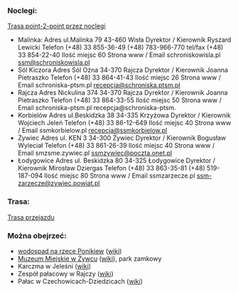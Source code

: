 ### Noclegi:
[Trasa point-2-point przez noclegi](https://maps.openrouteservice.org/directions?n1=49.70712&n2=19.229246&n3=13&a=49.793619,18.789495,49.637751,18.946235,49.520908,19.027039,49.502513,19.097156,49.58232,19.34373,49.728449,19.125429,49.686166,19.210731,49.914745,19.005904&b=1a&c=0&g1=-1&g2=0&h2=3&k1=en-US&k2=km)
- Malinka:
	Adres 	ul.Malinka 79 43-460 Wisła
	Dyrektor / Kierownik 	Ryszard Lewicki
	Telefon 	(+48) 33 855-36-49
	(+48) 783-966-770
	tel/fax (+48) 33 854-22-40
	Ilość miejsc 	60
	Strona www / Email 	schroniskowisla.pl
	ssm@schroniskowisla.pl
- Sól Kiczora
	Adres 	Sól Oźna 34-370 Rajcza
	Dyrektor / Kierownik 	Joanna Pietraszko
	Telefon 	(+48) 33 864-41-43
	Ilość miejsc 	26
	Strona www / Email 	schroniska-ptsm.pl
	recepcja@schroniska.ptsm.pl
- Rajcza
	Adres 	Nickulina 374 34-370 Rajcza
	Dyrektor / Kierownik 	Joanna Pietraszko
	Telefon 	(+48) 33 864-33-55
	Ilość miejsc 	50
	Strona www / Email 	schroniska-ptsm.pl
	recepcja@schroniska-ptsm.
- Korbielów
	Adres 	ul.Beskidzka 38 34-335 Krzyżowa
	Dyrektor / Kierownik 	Wojciech Jeleń
	Telefon 	(+48) 33 86-12-649
	Ilość miejsc 	40
	Strona www / Email 	ssmkorbielow.pl
	recepcja@ssmkorbielow.pl
- Żywiec
	Adres 	ul. KEN 3 34-300 Żywiec
	Dyrektor / Kierownik 	Bogusław Wyleciał
	Telefon 	(+48) 33 861-26-39
	Ilość miejsc 	40
	Strona www / Email 	smzsme.zywiec.pl
	ssmzywiec@poczta.onet.pl
- Łodygowice
	Adres 	ul. Beskidzka 80 34-325 Łodygowice
	Dyrektor / Kierownik 	Mirosław Dziergas
	Telefon 	(+48) 33 863-35-81
	(+48) 519-187-094
	Ilość miejsc 	80
	Strona www / Email 	ssmzarzecze.pl
	ssm-zarzecze@zywiec.powiat.pl

### Trasa:
[Trasa przejazdu](https://maps.openrouteservice.org/directions?n1=49.54256&n2=18.987452&n3=14&a=49.793619,18.789495,49.637751,18.946235,49.624271,18.91142,49.607866,18.923718,49.598147,18.924856,49.520908,19.027039,49.502513,19.097156,49.613199,19.267277,49.58232,19.34373,49.659663,19.309486,49.686166,19.210731,49.728449,19.125429,49.774857,19.201726,49.914745,19.005904&b=1a&c=0&g1=-1&g2=0&h2=3&k1=en-US&k2=km)

### Można obejrzeć:
- [wodospad na rzece Ponikiew](https://www.openstreetmap.org/node/3867926295) ([wiki](https://pl.wikipedia.org/wiki/Ponikwa_(dop%C5%82yw_So%C5%82y)))
- [Muzeum Miejskie w Żywcu](http://www.muzeum-zywiec.pl/) ([wiki](https://pl.wikipedia.org/wiki/Muzeum_Miejskie_w_%C5%BBywcu)), park zamkowy
- Karczma w Jeleśni ([wiki](https://pl.wikipedia.org/wiki/Karczma_w_Jele%C5%9Bni))
- Zespół pałacowy w Rajczy ([wiki](https://pl.wikipedia.org/wiki/Pa%C5%82ac_w_Rajczy))
- Pałac w Czechowicach-Dziedzicach ([wiki](https://pl.wikipedia.org/wiki/Pa%C5%82ac_Kotuli%C5%84skich))
<!--stackedit_data:
eyJoaXN0b3J5IjpbOTM1MjQyMTk1LDIwNzUwMjI1MjIsMzA0ND
k0MTc1LDExMjY2MDE5NjddfQ==
-->
